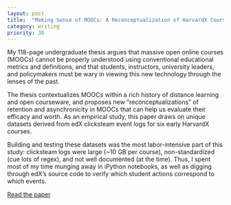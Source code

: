 ```yaml
---
layout: post
title:  "Making Sense of MOOCs: A Reconceptualization of HarvardX Courses and Their Students"
category: writing
priority: 30
---
```

My 118-page undergraduate thesis argues that massive open online courses (MOOCs) cannot be properly understood using conventional educational metrics and definitions, and that students, instructors, university leaders, and policymakers must be wary in viewing this new technology through the lenses of the past.

The thesis contextualizes MOOCs within a rich history of distance learning and open courseware, and proposes new “reconceptualizations” of retention and asynchronicity in MOOCs that can help us evaluate their efficacy and worth. As an empirical study, this paper draws on unique datasets derived from edX clicksteam event logs for six early HarvardX courses.

Building and testing these datasets was the most labor-intensive part of this study: clicksteam logs were large (~10 GB per course), non-standardized (cue lots of regex), and not well documented (at the time). Thus, I spent most of my time munging away in iPython notebooks, as well as digging through edX’s source code to verify which student actions correspond to which events.

[Read the paper](http://ssrn.com/abstract=2463736)